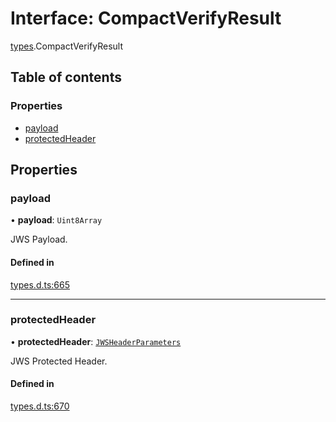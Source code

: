 # Interface: CompactVerifyResult

[types](../modules/types.md).CompactVerifyResult

## Table of contents

### Properties

- [payload](types.CompactVerifyResult.md#payload)
- [protectedHeader](types.CompactVerifyResult.md#protectedheader)

## Properties

### payload

• **payload**: `Uint8Array`

JWS Payload.

#### Defined in

[types.d.ts:665](https://github.com/panva/jose/blob/v3.14.4/src/types.d.ts#L665)

___

### protectedHeader

• **protectedHeader**: [`JWSHeaderParameters`](types.JWSHeaderParameters.md)

JWS Protected Header.

#### Defined in

[types.d.ts:670](https://github.com/panva/jose/blob/v3.14.4/src/types.d.ts#L670)

